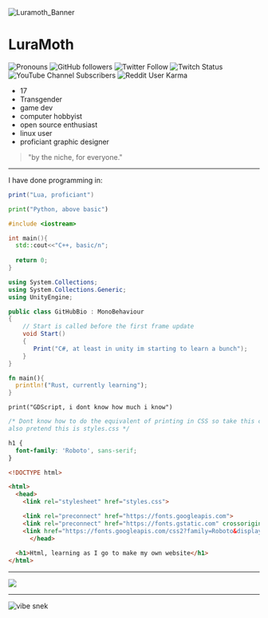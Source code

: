 ![Luramoth_Banner](https://user-images.githubusercontent.com/85266594/142786858-4e64baf3-3f5f-4361-907b-0a08698e9451.png)

# LuraMoth

![Pronouns](https://img.shields.io/badge/Pronouns-She%2Fher-%23ff69b4)
![GitHub followers](https://img.shields.io/github/followers/LuraMoth?style=social)
![Twitter Follow](https://img.shields.io/twitter/follow/Mizuki_Moths?style=social)
![Twitch Status](https://img.shields.io/twitch/status/LuraMoth?style=social)
![YouTube Channel Subscribers](https://img.shields.io/youtube/channel/subscribers/UC0C4D-P1e1SUxVgYikP19DQ?style=social)
![Reddit User Karma](https://img.shields.io/reddit/user-karma/combined/LuraMoth?style=social)

- 17
- Transgender
- game dev
- computer hobbyist
- open source enthusiast
- linux user
- proficiant graphic designer

> "by the niche, for everyone."

---

I have done programming in:

```lua
print("Lua, proficiant")
```

```python
print("Python, above basic")
```

```C++
#include <iostream>

int main(){
  std::cout<<"C++, basic/n";
  
  return 0;
}
```
```C#
using System.Collections;
using System.Collections.Generic;
using UnityEngine;

public class GitHubBio : MonoBehaviour
{
	// Start is called before the first frame update
	void Start()
	{
 	   Print("C#, at least in unity im starting to learn a bunch");
	}
}

```

```rust
fn main(){
  println!("Rust, currently learning");
}
```

```GDScript
print("GDScript, i dont know how much i know")
```

```CSS
/* Dont know how to do the equivalent of printing in CSS so take this comment insted lol,
also pretend this is styles.css */

h1 {
  font-family: 'Roboto', sans-serif;
}
```

```HTML
<!DOCTYPE html>

<html>
  <head>
    <link rel="stylesheet" href="styles.css">

    <link rel="preconnect" href="https://fonts.googleapis.com">
    <link rel="preconnect" href="https://fonts.gstatic.com" crossorigin>
    <link href="https://fonts.googleapis.com/css2?family=Roboto&display=swap" rel="stylesheet">
      </head>
  
  <h1>Html, learning as I go to make my own website</h1>
</html>
```
---

<a href="https://wakatime.com"><img src="https://wakatime.com/share/@58d443b6-e6af-4fa2-9946-c53ddafb5a4f/18bfb3c7-0eb7-4098-a99f-0f7c6d8f944f.png" /></a>

---

![vibe snek](https://user-images.githubusercontent.com/85266594/142788745-a9a7827e-bd0c-4db4-90ac-afeacc5375ef.png)
